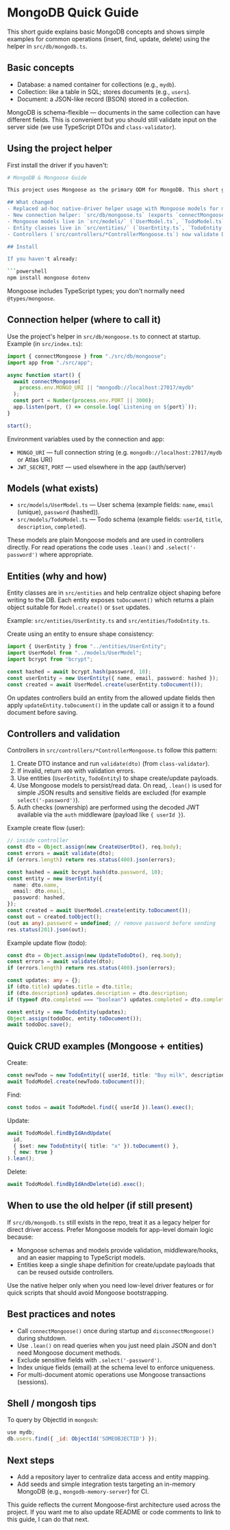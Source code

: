 # MongoDB Quick Guide

This short guide explains basic MongoDB concepts and shows simple examples for common operations (insert, find, update, delete) using the helper in `src/db/mongodb.ts`.

## Basic concepts

- Database: a named container for collections (e.g., `mydb`).
- Collection: like a table in SQL; stores documents (e.g., `users`).
- Document: a JSON-like record (BSON) stored in a collection.

MongoDB is schema-flexible — documents in the same collection can have different fields. This is convenient but you should still validate input on the server side (we use TypeScript DTOs and `class-validator`).

## Using the project helper

First install the driver if you haven't:

````bash
# MongoDB & Mongoose Guide

This project uses Mongoose as the primary ODM for MongoDB. This short guide explains the current setup, where code lives, and shows examples using the project's Mongoose models and entity classes.

## What changed
- Replaced ad-hoc native-driver helper usage with Mongoose models for main data flows.
- New connection helper: `src/db/mongoose.ts` (exports `connectMongoose` / `disconnectMongoose`).
- Mongoose models live in `src/models/` (`UserModel.ts`, `TodoModel.ts`).
- Entity classes live in `src/entities/` (`UserEntity.ts`, `TodoEntity.ts`) and provide `toDocument()` helpers to shape data before persisting.
- Controllers (`src/controllers/*ControllerMongoose.ts`) now validate DTOs (`class-validator`), use entities to shape payloads, and call Mongoose models.

## Install

If you haven't already:

```powershell
npm install mongoose dotenv
````

Mongoose includes TypeScript types; you don't normally need `@types/mongoose`.

## Connection helper (where to call it)

Use the project's helper in `src/db/mongoose.ts` to connect at startup. Example (in `src/index.ts`):

```ts
import { connectMongoose } from "./src/db/mongoose";
import app from "./src/app";

async function start() {
  await connectMongoose(
    process.env.MONGO_URI || "mongodb://localhost:27017/mydb"
  );
  const port = Number(process.env.PORT || 3000);
  app.listen(port, () => console.log(`Listening on ${port}`));
}

start();
```

Environment variables used by the connection and app:

- `MONGO_URI` — full connection string (e.g. `mongodb://localhost:27017/mydb` or Atlas URI)
- `JWT_SECRET`, `PORT` — used elsewhere in the app (auth/server)

## Models (what exists)

- `src/models/UserModel.ts` — User schema (example fields: `name`, `email` (unique), `password` (hashed)).
- `src/models/TodoModel.ts` — Todo schema (example fields: `userId`, `title`, `description`, `completed`).

These models are plain Mongoose models and are used in controllers directly. For read operations the code uses `.lean()` and `.select('-password')` where appropriate.

## Entities (why and how)

Entity classes are in `src/entities` and help centralize object shaping before writing to the DB. Each entity exposes `toDocument()` which returns a plain object suitable for `Model.create()` or `$set` updates.

Example: `src/entities/UserEntity.ts` and `src/entities/TodoEntity.ts`.

Create using an entity to ensure shape consistency:

```ts
import { UserEntity } from "../entities/UserEntity";
import UserModel from "../models/UserModel";
import bcrypt from "bcrypt";

const hashed = await bcrypt.hash(password, 10);
const userEntity = new UserEntity({ name, email, password: hashed });
const created = await UserModel.create(userEntity.toDocument());
```

On updates controllers build an entity from the allowed update fields then apply `updateEntity.toDocument()` in the update call or assign it to a found document before saving.

## Controllers and validation

Controllers in `src/controllers/*ControllerMongoose.ts` follow this pattern:

1. Create DTO instance and run `validate(dto)` (from `class-validator`).
2. If invalid, return `400` with validation errors.
3. Use entities (`UserEntity`, `TodoEntity`) to shape create/update payloads.
4. Use Mongoose models to persist/read data. On read, `.lean()` is used for simple JSON results and sensitive fields are excluded (for example `select('-password')`).
5. Auth checks (ownership) are performed using the decoded JWT available via the `auth` middleware (payload like `{ userId }`).

Example create flow (user):

```ts
// inside controller
const dto = Object.assign(new CreateUserDto(), req.body);
const errors = await validate(dto);
if (errors.length) return res.status(400).json(errors);

const hashed = await bcrypt.hash(dto.password, 10);
const entity = new UserEntity({
  name: dto.name,
  email: dto.email,
  password: hashed,
});
const created = await UserModel.create(entity.toDocument());
const out = created.toObject();
(out as any).password = undefined; // remove password before sending
res.status(201).json(out);
```

Example update flow (todo):

```ts
const dto = Object.assign(new UpdateTodoDto(), req.body);
const errors = await validate(dto);
if (errors.length) return res.status(400).json(errors);

const updates: any = {};
if (dto.title) updates.title = dto.title;
if (dto.description) updates.description = dto.description;
if (typeof dto.completed === "boolean") updates.completed = dto.completed;

const entity = new TodoEntity(updates);
Object.assign(todoDoc, entity.toDocument());
await todoDoc.save();
```

## Quick CRUD examples (Mongoose + entities)

Create:

```ts
const newTodo = new TodoEntity({ userId, title: "Buy milk", description: "" });
await TodoModel.create(newTodo.toDocument());
```

Find:

```ts
const todos = await TodoModel.find({ userId }).lean().exec();
```

Update:

```ts
await TodoModel.findByIdAndUpdate(
  id,
  { $set: new TodoEntity({ title: "x" }).toDocument() },
  { new: true }
).lean();
```

Delete:

```ts
await TodoModel.findByIdAndDelete(id).exec();
```

## When to use the old helper (if still present)

If `src/db/mongodb.ts` still exists in the repo, treat it as a legacy helper for direct driver access. Prefer Mongoose models for app-level domain logic because:

- Mongoose schemas and models provide validation, middleware/hooks, and an easier mapping to TypeScript models.
- Entities keep a single shape definition for create/update payloads that can be reused outside controllers.

Use the native helper only when you need low-level driver features or for quick scripts that should avoid Mongoose bootstrapping.

## Best practices and notes

- Call `connectMongoose()` once during startup and `disconnectMongoose()` during shutdown.
- Use `.lean()` on read queries when you just need plain JSON and don't need Mongoose document methods.
- Exclude sensitive fields with `.select('-password')`.
- Index unique fields (email) at the schema level to enforce uniqueness.
- For multi-document atomic operations use Mongoose transactions (sessions).

## Shell / mongosh tips

To query by ObjectId in `mongosh`:

```js
use mydb;
db.users.find({ _id: ObjectId('SOMEOBJECTID') });
```

## Next steps

- Add a repository layer to centralize data access and entity mapping.
- Add seeds and simple integration tests targeting an in-memory MongoDB (e.g., `mongodb-memory-server`) for CI.

This guide reflects the current Mongoose-first architecture used across the project. If you want me to also update README or code comments to link to this guide, I can do that next.

